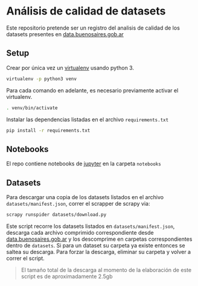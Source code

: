 # Análisis de calidad de datasets

Este repositorio pretende ser un registro del analisis de calidad de los datasets presentes en 
[data.buenosaires.gob.ar](https://data.buenosaires.gob.ar/) 

## Setup

Crear por única vez un [virtualenv](https://virtualenv.pypa.io/en/latest/) usando python 3.
```bash
virtualenv -p python3 venv
```

Para cada comando en adelante, es necesario previamente activar el virtualenv. 
```bash
. venv/bin/activate
```

Instalar las dependencias listadas en el archivo `requirements.txt`
```bash
pip install -r requirements.txt
```

## Notebooks

El repo contiene notebooks de [jupyter](https://jupyter.org/) en la carpeta `notebooks`

## Datasets

Para descargar una copia de los datasets listados en el archivo `datasets/manifest.json`, correr el 
scrapper de scrapy via:
```bash
scrapy runspider datasets/download.py
```
Este script recorre los datasets listados en `datasets/manifest.json`, descarga cada archivo comprimido correspondiente
desde [data.buenosaires.gob.ar](https://data.buenosaires.gob.ar/) y los descomprime en carpetas correspondientes dentro
de `datasets`. Si para un dataset su carpeta ya existe entonces se saltea su descarga. Para forzar la descarga, 
eliminar su carpeta y volver a correr el script. 
> El tamaño total de la descarga al momento de la elaboración de este script es de aproximadamente 2.5gb